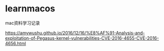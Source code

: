 # learnmacos
mac资料学习记录

https://amywushu.github.io/2016/12/16/%E8%AF%91-Analysis-and-exploitation-of-Pegasus-kernel-vulnerabilities-CVE-2016-4655-CVE-2016-4656.html
